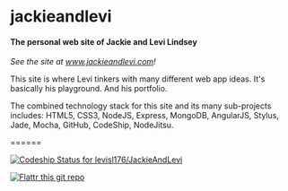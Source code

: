 # jackieandlevi

#### The personal web site of Jackie and Levi Lindsey

_See the site at www.jackieandlevi.com!_

This site is where Levi tinkers with many different web app ideas. It's basically his playground. And his portfolio.

The combined technology stack for this site and its many sub-projects includes: HTML5, CSS3, NodeJS, Express, MongoDB, AngularJS, Stylus, Jade, Mocha, GitHub, CodeShip, NodeJitsu.

======

[![Codeship Status for levisl176/JackieAndLevi](https://www.codeship.io/projects/f7eaaf70-63a1-0131-6568-124350f7f3f0/status?branch=master)](https://www.codeship.io/projects/12381)

[![Flattr this git repo](http://api.flattr.com/button/flattr-badge-large.png)](https://flattr.com/submit/auto?user_id=levisl176&url=github.com/levisl176/jackieandlevi&title=jackieandlevi&language=javascript&tags=github&category=software)
